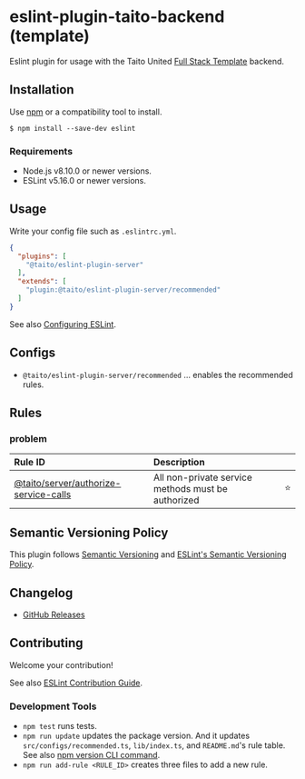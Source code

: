 # eslint-plugin-taito-backend (template)

Eslint plugin for usage with the Taito United [Full Stack Template](https://github.com/TaitoUnited/full-stack-template) backend.

## Installation

Use [npm](https://www.npmjs.com/) or a compatibility tool to install.

```
$ npm install --save-dev eslint
```

### Requirements

- Node.js v8.10.0 or newer versions.
- ESLint v5.16.0 or newer versions.

## Usage

Write your config file such as `.eslintrc.yml`.

```json
{
  "plugins": [
    "@taito/eslint-plugin-server"
  ],
  "extends": [
    "plugin:@taito/eslint-plugin-server/recommended"
  ]
}
```

See also [Configuring ESLint](https://eslint.org/docs/user-guide/configuring).

## Configs

- `@taito/eslint-plugin-server/recommended` ... enables the recommended rules.

## Rules

<!--RULE_TABLE_BEGIN-->
### problem

| Rule ID | Description |    |
|:--------|:------------|:--:|
| [@taito/server/authorize-service-calls](./docs/rules/authorize-service-calls.md) | All non-private service methods must be authorized | ⭐️ |

<!--RULE_TABLE_END-->

## Semantic Versioning Policy

This plugin follows [Semantic Versioning](http://semver.org/) and [ESLint's Semantic Versioning Policy](https://github.com/eslint/eslint#semantic-versioning-policy).

## Changelog

- [GitHub Releases]()

## Contributing

Welcome your contribution!

See also [ESLint Contribution Guide](https://eslint.org/docs/developer-guide/contributing/).

### Development Tools

- `npm test` runs tests.
- `npm run update` updates the package version. And it updates `src/configs/recommended.ts`, `lib/index.ts`, and `README.md`'s rule table. See also [npm version CLI command](https://docs.npmjs.com/cli/version).
- `npm run add-rule <RULE_ID>` creates three files to add a new rule.
